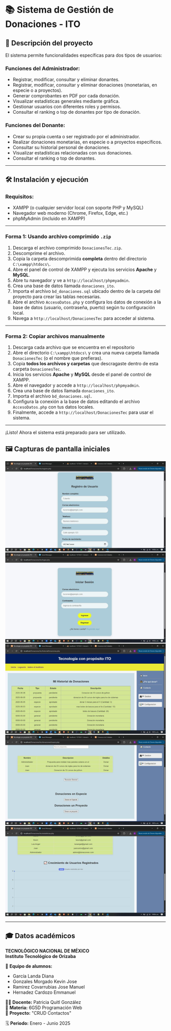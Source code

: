 # 📚 Sistema de Gestión de Donaciones - ITO

## 📝 Descripción del proyecto

El sistema permite funcionalidades específicas para dos tipos de usuarios:

### Funciones del Administrador:
- Registrar, modificar, consultar y eliminar donantes.
- Registrar, modificar, consultar y eliminar donaciones (monetarias, en especie o a proyectos).
- Generar comprobantes en PDF por cada donación.
- Visualizar estadísticas generales mediante gráfica.
- Gestionar usuarios con diferentes roles y permisos.
- Consultar el ranking o top de donantes por tipo de donación.

### Funciones del Donante:
- Crear su propia cuenta o ser registrado por el administrador.
- Realizar donaciones monetarias, en especie o a proyectos específicos.
- Consultar su historial personal de donaciones.
- Visualizar estadísticas relacionadas con sus donaciones.
- Consultar el ranking o top de donantes.

---

## 🛠️ Instalación y ejecución

### Requisitos:
- XAMPP (o cualquier servidor local con soporte PHP y MySQL)
- Navegador web moderno (Chrome, Firefox, Edge, etc.)
- phpMyAdmin (incluido en XAMPP)

---

### Forma 1: Usando archivo comprimido `.zip`

1. Descarga el archivo comprimido `DonacionesTec.zip`.
2. Descomprime el archivo.
3. Copia la carpeta descomprimida **completa** dentro del directorio `C:\xampp\htdocs\`.
4. Abre el panel de control de XAMPP y ejecuta los servicios **Apache** y **MySQL**.
5. Abre tu navegador y ve a `http://localhost/phpmyadmin`.
6. Crea una base de datos llamada `donaciones_ito`.
7. Importa el archivo `bd_donaciones.sql` ubicado dentro de la carpeta del proyecto para crear las tablas necesarias.
8. Abre el archivo `AccesoDatos.php` y configura los datos de conexión a la base de datos (usuario, contraseña, puerto) según tu configuración local.
9. Navega a `http://localhost/DonacionesTec` para acceder al sistema.

---

### Forma 2: Copiar archivos manualmente

1. Descarga cada archivo que se encuentra en el repositorio
2. Abre el directorio `C:\xampp\htdocs\` y crea una nueva carpeta llamada `DonacionesTec` (o el nombre que prefieras).
3. Copia **todos los archivos y carpetas** que descragaste dentro de esta carpeta `DonacionesTec`.
4. Inicia los servicios **Apache** y **MySQL** desde el panel de control de XAMPP.
5. Abre el navegador y accede a `http://localhost/phpmyadmin`.
6. Crea una base de datos llamada `donaciones_ito`.
7. Importa el archivo `bd_donaciones.sql`.
8. Configura la conexión a la base de datos editando el archivo `AccesoDatos.php` con tus datos locales.
9. Finalmente, accede a `http://localhost/DonacionesTec` para usar el sistema.

---

¡Listo! Ahora el sistema está preparado para ser utilizado.


## 🖼️ Capturas de pantalla iniciales

![Captura de inicio](funcionamiento1.jpg)
![Captura de inicio](funcionamiento2.jpg)
![Captura de inicio](funcionamiento3.jpg)
![Captura de inicio](funcionamiento4.jpg)
![Captura de inicio](funcionamiento5.jpg)

---

## 🎓 Datos académicos

**TECNOLÓGICO NACIONAL DE MÉXICO**  
**Instituto Tecnológico de Orizaba**

👥 **Equipo de alumnos:**  
- García Landa Diana  
- Gonzales Morgado Kevin Jose  
- Ramirez Covarrubias Jose Manuel  
- Hernadez Cardozo Emmanuel  

👩‍🏫 **Docente:** Patricia Quitl González  
📘 **Materia:** 6G5D Programación Web  
📂 **Proyecto:** "CRUD Contactos"  

🗓️ **Periodo:** Enero - Junio 2025  
